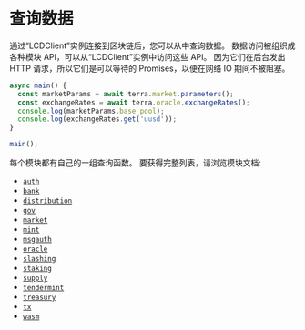 # 查询数据

通过“LCDClient”实例连接到区块链后，您可以从中查询数据。 数据访问被组织成各种模块 API，可以从“LCDClient”实例中访问这些 API。 因为它们在后台发出 HTTP 请求，所以它们是可以等待的 Promises，以便在网络 IO 期间不被阻塞。 

```ts
async main() {
  const marketParams = await terra.market.parameters();
  const exchangeRates = await terra.oracle.exchangeRates();
  console.log(marketParams.base_pool);
  console.log(exchangeRates.get('uusd'));
}

main();
```

每个模块都有自己的一组查询函数。 要获得完整列表，请浏览模块文档:

- [`auth`](https://terra-money.github.io/terra.js/classes/AuthAPI.html)
- [`bank`](https://terra-money.github.io/terra.js/classes/BankAPI.html)
- [`distribution`](https://terra-money.github.io/terra.js/classes/DistributionAPI.html)
- [`gov`](https://terra-money.github.io/terra.js/classes/GovAPI.html)
- [`market`](https://terra-money.github.io/terra.js/classes/MarketAPI.html)
- [`mint`](https://terra-money.github.io/terra.js/classes/MintAPI.html)
- [`msgauth`](https://terra-money.github.io/terra.js/classes/MsgAuthAPI.html)
- [`oracle`](https://terra-money.github.io/terra.js/classes/OracleAPI.html)
- [`slashing`](https://terra-money.github.io/terra.js/classes/SlashingAPI.html)
- [`staking`](https://terra-money.github.io/terra.js/classes/StakingAPI.html)
- [`supply`](https://terra-money.github.io/terra.js/classes/SupplyAPI.html)
- [`tendermint`](https://terra-money.github.io/terra.js/classes/TendermintAPI.html)
- [`treasury`](https://terra-money.github.io/terra.js/classes/TreasuryAPI.html)
- [`tx`](https://terra-money.github.io/terra.js/classes/TxAPI.html)
- [`wasm`](https://terra-money.github.io/terra.js/classes/WasmAPI.html)
